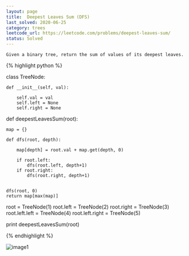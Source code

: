 ```yaml
---
layout: page
title:  Deepest Leaves Sum (DFS)
last_solved: 2020-06-25
category: trees
leetcode_url: https://leetcode.com/problems/deepest-leaves-sum/
status: Solved
---
```


```
Given a binary tree, return the sum of values of its deepest leaves.
```


{% highlight python %}

class TreeNode:
 
    def __init__(self, val):
 
        self.val = val
        self.left = None
        self.right = None


def deepestLeavesSum(root):

    map = {}

    def dfs(root, depth):

        map[depth] = root.val + map.get(depth, 0)

        if root.left:
            dfs(root.left, depth+1)
        if root.right:
            dfs(root.right, depth+1)
        

    dfs(root, 0)
    return map[max(map)]

root = TreeNode(1)
root.left = TreeNode(2)
root.right = TreeNode(3)
root.left.left = TreeNode(4)
root.left.right = TreeNode(5)

print deepestLeavesSum(root)

{% endhighlight %}


![image1]()